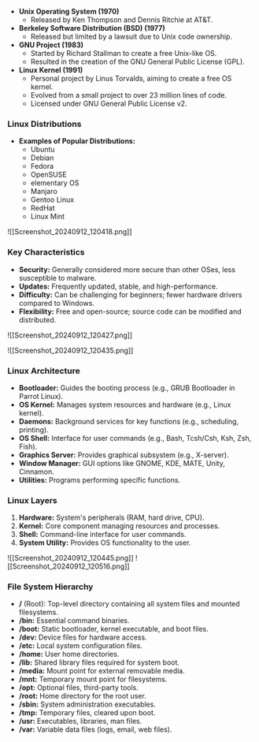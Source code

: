 - **Unix Operating System (1970)**
    - Released by Ken Thompson and Dennis Ritchie at AT&T.
- **Berkeley Software Distribution (BSD) (1977)**
    - Released but limited by a lawsuit due to Unix code ownership.
- **GNU Project (1983)**
    - Started by Richard Stallman to create a free Unix-like OS.
    - Resulted in the creation of the GNU General Public License (GPL).
- **Linux Kernel (1991)**
	- Personal project by Linus Torvalds, aiming to create a free OS kernel.
	- Evolved from a small project to over 23 million lines of code.
	- Licensed under GNU General Public License v2.
### Linux Distributions
- **Examples of Popular Distributions:**
    - Ubuntu
    - Debian
    - Fedora
    - OpenSUSE
    - elementary OS
    - Manjaro
    - Gentoo Linux
    - RedHat
    - Linux Mint

![[Screenshot_20240912_120418.png]]
### Key Characteristics
- **Security:** Generally considered more secure than other OSes, less susceptible to malware.
- **Updates:** Frequently updated, stable, and high-performance.
- **Difficulty:** Can be challenging for beginners; fewer hardware drivers compared to Windows.
- **Flexibility:** Free and open-source; source code can be modified and distributed.

![[Screenshot_20240912_120427.png]]

![[Screenshot_20240912_120435.png]]
### Linux Architecture
- **Bootloader:** Guides the booting process (e.g., GRUB Bootloader in Parrot Linux).
- **OS Kernel:** Manages system resources and hardware (e.g., Linux kernel).
- **Daemons:** Background services for key functions (e.g., scheduling, printing).
- **OS Shell:** Interface for user commands (e.g., Bash, Tcsh/Csh, Ksh, Zsh, Fish).
- **Graphics Server:** Provides graphical subsystem (e.g., X-server).
- **Window Manager:** GUI options like GNOME, KDE, MATE, Unity, Cinnamon.
- **Utilities:** Programs performing specific functions.

### Linux Layers
1. **Hardware:** System's peripherals (RAM, hard drive, CPU).
2. **Kernel:** Core component managing resources and processes.
3. **Shell:** Command-line interface for user commands.
4. **System Utility:** Provides OS functionality to the user.

![[Screenshot_20240912_120445.png]]
![[Screenshot_20240912_120516.png]]

### File System Hierarchy
- **/** (Root): Top-level directory containing all system files and mounted filesystems.
- **/bin:** Essential command binaries.
- **/boot:** Static bootloader, kernel executable, and boot files.
- **/dev:** Device files for hardware access.
- **/etc:** Local system configuration files.
- **/home:** User home directories.
- **/lib:** Shared library files required for system boot.
- **/media:** Mount point for external removable media.
- **/mnt:** Temporary mount point for filesystems.
- **/opt:** Optional files, third-party tools.
- **/root:** Home directory for the root user.
- **/sbin:** System administration executables.
- **/tmp:** Temporary files, cleared upon boot.
- **/usr:** Executables, libraries, man files.
- **/var:** Variable data files (logs, email, web files).